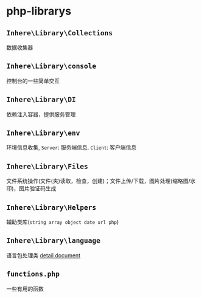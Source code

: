 # php-librarys


## `Inhere\Library\Collections` 

数据收集器 

## `Inhere\Library\console` 

控制台的一些简单交互 

## `Inhere\Library\DI` 

依赖注入容器，提供服务管理 

## `Inhere\Library\env` 

环境信息收集, `Server`: 服务端信息. `Client`: 客户端信息 

## `Inhere\Library\Files` 

文件系统操作(文件(夹)读取，检查，创建)；文件上传/下载，图片处理(缩略图/水印)，图片验证码生成 

## `Inhere\Library\Helpers` 

辅助类库(`string array object date url php`)

## `Inhere\Library\language` 

语言包处理类 [detail document](language.md)

## `functions.php` 

一些有用的函数
